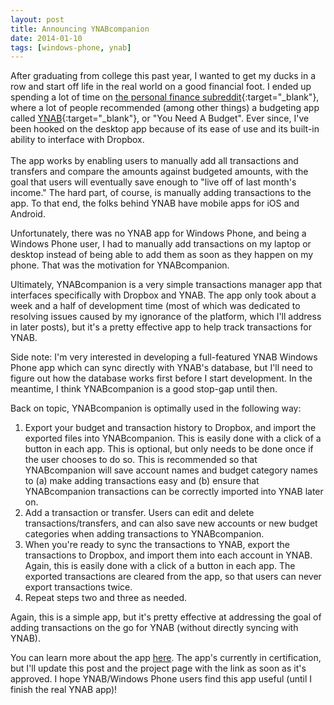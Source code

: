 ```yaml
---
layout: post
title: Announcing YNABcompanion
date: 2014-01-10
tags: [windows-phone, ynab]
---
```


After graduating from college this past year, I wanted to get my ducks in a row and start off life in the real world on a good financial foot. I ended up spending a lot of time on [the personal finance subreddit](http://reddit.com/r/personalfinance){:target="_blank"}, where a lot of people recommended (among other things) a budgeting app called [YNAB](http://ynab.com){:target="_blank"}, or "You Need A Budget". Ever since, I've been hooked on the desktop app because of its ease of use and its built-in ability to interface with Dropbox.</br></br>The app works by enabling users to manually add all transactions and transfers and compare the amounts against budgeted amounts, with the goal that users will eventually save enough to "live off of last month's income." The hard part, of course, is manually adding transactions to the app. To that end, the folks behind YNAB have mobile apps for iOS and Android.

<!--more-->

Unfortunately, there was no YNAB app for Windows Phone, and being a Windows Phone user, I had to manually add transactions on my laptop or desktop instead of being able to add them as soon as they happen on my phone. That was the motivation for YNABcompanion.

Ultimately, YNABcompanion is a very simple transactions manager app that interfaces specifically with Dropbox and YNAB. The app only took about a week and a half of development time (most of which was dedicated to resolving issues caused by my ignorance of the platform, which I'll address in later posts), but it's a pretty effective app to help track transactions for YNAB. 

Side note: I'm very interested in developing a full-featured YNAB Windows Phone app which can sync directly with YNAB's database, but I'll need to figure out how the database works first before I start development. In the meantime, I think YNABcompanion is a good stop-gap until then.

Back on topic, YNABcompanion is optimally used in the following way:
 1. Export your budget and transaction history to Dropbox, and import the exported files into YNABcompanion. This is easily done with a click of a button in each app. This is optional, but only needs to be done once if the user chooses to do so. This is recommended so that YNABcompanion will save account names and budget category names to (a) make adding transactions easy and (b) ensure that YNABcompanion transactions can be correctly imported into YNAB later on.
 2. Add a transaction or transfer. Users can edit and delete transactions/transfers, and can also save new accounts or new budget categories when adding transactions to YNABcompanion.
 3. When you're ready to sync the transactions to YNAB, export the transactions to Dropbox, and import them into each account in YNAB. Again, this is easily done with a click of a button in each app. The exported transactions are cleared from the app, so that users can never export transactions twice.
 4. Repeat steps two and three as needed.

Again, this is a simple app, but it's pretty effective at addressing the goal of adding transactions on the go for YNAB (without directly syncing with YNAB).

You can learn more about the app <a href="projects.php?project=14">here</a>. The app's currently in certification, but I'll update this post and the project page with the link as soon as it's approved. I hope YNAB/Windows Phone users find this app useful (until I finish the real YNAB app)!